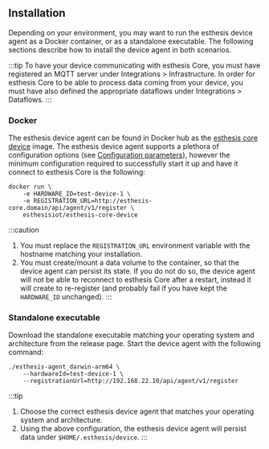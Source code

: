 ## Installation

Depending on your environment, you may want to run the esthesis device agent as a Docker container,
or as a standalone executable. The following sections describe how to install the device agent in
both scenarios.

:::tip
To have your device communicating with esthesis Core, you must have registered an MQTT server
under Integrations > Infrastructure. In order for esthesis Core to be able to process data coming
from your device, you must have also defined the appropriate dataflows under Integrations > Dataflows.
:::

### Docker
The esthesis device agent can be found in Docker hub as the
[esthesis core device](https://hub.docker.com/repository/docker/esthesisiot/esthesis-core-device/general)
image. The esthesis device agent supports a plethora of configuration options (see
[Configuration parameters](02-Configuration%20parameters.md)), however the minimum configuration
required to successfully start it up and have it connect to esthesis Core is the following:

```shell
docker run \
	-e HARDWARE_ID=test-device-1 \
	-e REGISTRATION_URL=http://esthesis-core.domain/api/agent/v1/register \
	esthesisiot/esthesis-core-device
```

:::caution
1. You must replace the `REGISTRATION_URL` environment variable with the hostname matching your installation.
2. You must create/mount a data volume to the container, so that the device agent can persist
its state. If you do not do so, the device agent will not be able to reconnect to esthesis Core
after a restart, instead it will create to re-register (and probably fail if you have kept the
`HARDWARE_ID` unchanged).
:::

### Standalone executable
Download the standalone executable matching your operating system and architecture from the release
page. Start the device agent with the following command:

```shell
./esthesis-agent_darwin-arm64 \
	--hardwareId=test-device-1 \
	--registrationUrl=http://192.168.22.10/api/agent/v1/register
```

:::tip
1. Choose the correct esthesis device agent that matches your operating system and architecture.
2. Using the above configuration, the esthesis device agent will persist data under
`$HOME/.esthesis/device`.
:::

